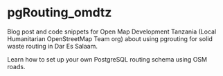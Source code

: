 # pgRouting_omdtz
Blog post and code snippets for Open Map Development Tanzania (Local Humanitarian OpenStreetMap Team org) about using pgrouting for solid waste routing in Dar Es Salaam.

Learn how to set up your own PostgreSQL routing schema using OSM roads.
